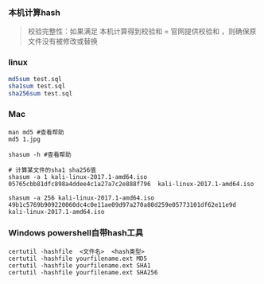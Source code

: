 
### 本机计算hash

>校验完整性：如果满足 本机计算得到校验和 = 官网提供校验和 ，则确保原文件没有被修改或替换


### linux

```bash
md5sum test.sql
sha1sum test.sql
sha256sum test.sql
```

### Mac


```
man md5 #查看帮助
md5 1.jpg
```

```
shasum -h #查看帮助

# 计算某文件的sha1 sha256值
shasum -a 1 kali-linux-2017.1-amd64.iso
05765cbb81dfc898a4ddee4c1a27a7c2e888f796  kali-linux-2017.1-amd64.iso

shasum -a 256 kali-linux-2017.1-amd64.iso
49b1c5769b909220060dc4c0e11ae09d97a270a80d259e05773101df62e11e9d  kali-linux-2017.1-amd64.iso
```


### Windows powershell自带hash工具

```
certutil -hashfile  <文件名>  <hash类型>
certutil -hashfile yourfilename.ext MD5
certutil -hashfile yourfilename.ext SHA1
certutil -hashfile yourfilename.ext SHA256
```
